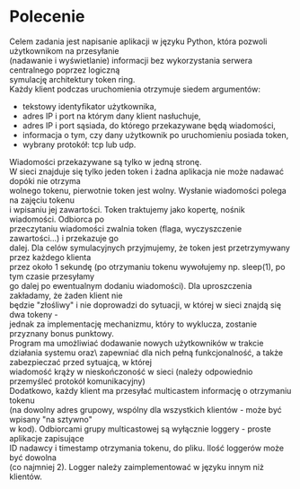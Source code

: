 # Polecenie

Celem zadania jest napisanie aplikacji w języku Python, która pozwoli użytkownikom na przesyłanie\
(nadawanie i wyświetlanie) informacji bez wykorzystania serwera centralnego poprzez logiczną\
symulację architektury token ring.\
Każdy klient podczas uruchomienia otrzymuje siedem argumentów:

- tekstowy identyfikator użytkownika,
- adres IP i port na którym dany klient nasłuchuje,
- adres IP i port sąsiada, do którego przekazywane będą wiadomości,
- informacja o tym, czy dany użytkownik po uruchomieniu posiada token,
- wybrany protokół: tcp lub udp.

Wiadomości przekazywane są tylko w jedną stronę.\
W sieci znajduje się tylko jeden token i żadna aplikacja nie może nadawać dopóki nie otrzyma\
wolnego tokenu, pierwotnie token jest wolny. Wysłanie wiadomości polega na zajęciu tokenu\
i wpisaniu jej zawartości. Token traktujemy jako kopertę, nośnik wiadomości. Odbiorca po\
przeczytaniu wiadomości zwalnia token (flaga, wyczyszczenie zawartości...) i przekazuje go\
dalej. Dla celów symulacyjnych przyjmujemy, że token jest przetrzymywany przez każdego klienta\
przez około 1 sekundę (po otrzymaniu tokenu wywołujemy np. sleep(1), po tym czasie przesyłamy\
go dalej po ewentualnym dodaniu wiadomości). Dla uproszczenia zakładamy, że żaden klient nie\
będzie "złośliwy" i nie doprowadzi do sytuacji, w której w sieci znajdą się dwa tokeny -\
jednak za implementację mechanizmu, który to wyklucza, zostanie przyznany bonus punktowy.\
Program ma umożliwiać dodawanie nowych użytkowników w trakcie działania systemu oraz\ 
zapewniać dla nich pełną funkcjonalność, a także zabezpieczać przed sytuajcą, w której\
wiadomość krąży w nieskończoność w sieci (należy odpowiednio przemyśleć protokół komunikacyjny)\
Dodatkowo, każdy klient ma przesyłać multicastem informację o otrzymaniu tokenu\
(na dowolny adres grupowy, wspólny dla wszystkich klientów - może być wpisany "na sztywno"\
w kod). Odbiorcami grupy multicastowej są wyłącznie loggery - proste aplikacje zapisujące\
ID nadawcy i timestamp otrzymania tokenu, do pliku. Ilość loggerów może być dowolna\
(co najmniej 2). Logger należy zaimplementować w języku innym niż klientów. 